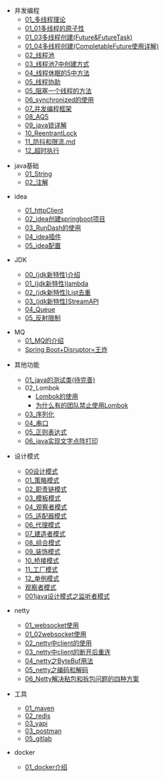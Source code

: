 
[//]: # "并发编程"
- 并发编程
  - [01_多线程理论](java/并发编程/01多线程的理论.md)
  - [01_01多线程的原子性](java/并发编程/01.0多线程原子性.md)
  - [01_03多线程创建(Future&FutureTask)](java/并发编程/01_03多线程创建(Future&FutureTask).md)
  - [01_04多线程创建(CompletableFuture使用详解)](java/并发编程/01_04多线程创建(CompletableFuture使用详解).md)
  - [02_线程池](java/并发编程/02线程池.md)  
  - [03_线程池7中创建方式](java/并发编程/03线程池7中创建方式.md)
  - [04_线程休眠的5中方法](java/并发编程/04线程休眠的5中方法.md)
  - [05_线程协助](java/并发编程/05线程协助.md)
  - [05_阻塞一个线程的方法](java/并发编程/05阻塞一个线程的方法.md)
  - [06_synchronized的使用](java/并发编程/06synchronized的使用.md)
  - [07_并发编程框架](java/并发编程/07并发编程框架.md)
  - [08_AQS](java/并发编程/08AQS.md)
  - [09_java锁详解](java/并发编程/09java锁详解.md)
  - [10_ReentrantLock](java/并发编程/10ReentrantLock.md)
  - [11_防抖和限流.md](java/并发编程/11防抖和限流.md.md)
  - [12_超时执行](java/并发编程/12超时执行.md)


[//]: # "java基础"
- java基础
  - [01_String](java/java基础/01_String.md)
  - [02_注解](java/java基础/02_注解.md)

[//]: # "idea相关的内容"
- idea
  - [01_httpClient](java/idea/01httpClient.md)
  - [02_idea创建springboot项目](java/idea/02idea创建springboot项目.md)
  - [03_RunDash的使用](java/idea/03RunDash.md)
  - [04_idea插件](java/idea/04idea插件.md)
  - [05_idea配置](java/idea/05配置.md)

- JDK
  - [00_(jdk新特性)介绍](java/jdk/00介绍.md)
  - [01_(jdk新特性)lambda](java/jdk/01lambda.md)
  - [02_(jdk新特性)List去重](java/jdk/02List去重.md) 
  - [03_(jdk新特性)StreamAPI](java/jdk/03StreamAPI.md)
  - [04_Queue](java/jdk/04Queue.md)
  - [05_反射限制](java/jdk/05反射限制.md)

[//]: # "java基础"
- MQ
  - [01_MQ的介绍](java/mq/01MQ的介绍.md)
  - [Spring Boot+Disruptor=王炸](java/mq/02Disruptor.md)


[//]: # "其他功能"
- 其他功能
  - [01_java的测试类(待完善)](java/其他/01java的测试类.md)
  - 02_Lombok
    - [Lombok的使用](java/其他/Lombok.md)
    - [为什么有的团队禁止使用Lombok](java/其他/禁止使用Lombok.md)
  - [03_序列化](java/其他/03序列化的使用.md)
  - [04_串口](java/其他/04_串口.md)
  - [05_正则表达式](java/其他/05_正则表达式.md)
  - [06_java实现文字点阵打印](java/其他/06java实现文字点阵打印.md)

- 设计模式
  - [00设计模式](java/设计模式/00快速记住23种设计模式.md)
  - [01_策略模式](java/设计模式/01策略模式.md)
  - [02_职责链模式](java/设计模式/02职责链模式.md)
  - [03_模板模式](java/设计模式/03模板模式.md)
  - [04_观察者模式](java/设计模式/04观察者模式.md)
  - [05_适配器模式](java/设计模式/05适配器模式.md)
  - [06_代理模式](java/设计模式/06代理模式.md)
  - [07_建造者模式](java/设计模式/07建造者模式.md)
  - [08_组合模式](java/设计模式/08组合模式.md)
  - [09_装饰模式](java/设计模式/09装饰模式.md)
  - [10_桥接模式](java/设计模式/10桥接模式.md)
  - [11_工厂模式](java/设计模式/11工厂模式.md)
  - [12_单例模式](java/设计模式/12单例模式.md)
  - [观察者模式](java/设计模式/观察者模式.md)
  - [001java设计模式之监听者模式](java/设计模式/001java设计模式之监听者模式.md)

- netty
  - [01_websocket使用](java/netty/webSocket.md)
  - [01_02websocket使用](java/netty/websocket2.md)
  - [02_netty中client的使用](java/netty/netty_client.md)
  - [03_netty中client的断开后重连](java/netty/netty_client2.md)
  - [04_netty之ByteBuf用法](java/netty/04ByteBuf用法.md)
  - [05_netty之编码和解码](java/netty/05_netty之编码和解码.md)
  - [06_Netty解决粘包和拆包问题的四种方案](java/netty/06_Netty解决粘包和拆包问题的四种方案.md)

- 工具
  - [01_maven](java/工具/01maven.md)
  - [02_redis](java/工具/02redis.md)
  - [03_yapi](java/工具/02redis.md)
  - [03_postman](java/工具/04postman.md)
  - [05_gitlab](java/工具/05gitlab.md)

- docker
  - [01_docker介绍](java/docker/01docker介绍.md)